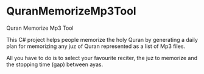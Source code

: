 # QuranMemorizeMp3Tool
Quran Memorize Mp3 Tool

This C# project helps people memorize the holy Quran by generating a daily plan for memorizing any juz of Quran represented as a list of Mp3 files.

All you have to do is to select your favourite reciter, the juz to memorize and the stopping time (gap) between ayas.
